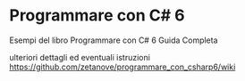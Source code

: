 # Programmare con C# 6
Esempi del libro Programmare con C# 6 Guida Completa

ulteriori dettagli ed eventuali istruzioni
https://github.com/zetanove/programmare_con_csharp6/wiki
